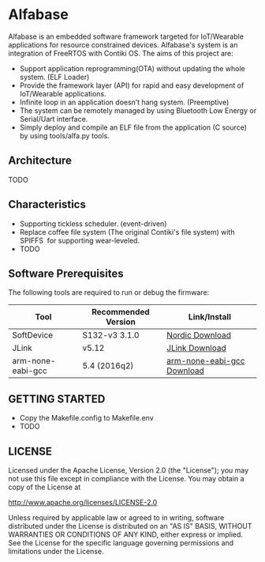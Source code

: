 Alfabase
================

Alfabase is an embedded software framework targeted for IoT/Wearable applications
for resource constrained devices. Alfabase's system is an integration
of FreeRTOS with Contiki OS. The aims of this project are:
* Support application reprogramming(OTA) without updating the whole system. (ELF Loader)
* Provide the framework layer (API) for rapid and easy development of IoT/Wearable applications.
* Infinite loop in an application doesn’t hang system. (Preemptive)
* The system can be remotely managed by using Bluetooth Low Energy or Serial/Uart interface.
* Simply deploy and compile an ELF file from the application (C source) by using tools/alfa.py tools.

## Architecture

TODO

## Characteristics

* Supporting tickless scheduler. (event-driven)
* Replace coffee file system (The original Contiki's file system) with SPIFFS
  for supporting wear-leveled.
* TODO

## Software Prerequisites

The following tools are required to run or debug the firmware:

Tool        | Recommended Version   | Link/Install
---         | ---                   | ---
SoftDevice  | S132-v3 3.1.0         | [Nordic Download](https://www.nordicsemi.com/eng/nordic/Products/nRF52832/S132-SD-v3/56261)
JLink       | v5.12                 | [JLink Download](https://www.segger.com/downloads/jlink)
arm-none-eabi-gcc | 5.4 (2016q2) | [arm-none-eabi-gcc Download](https://launchpad.net/gcc-arm-embedded)

## GETTING STARTED

* Copy the Makefile.config to Makefile.env
* TODO

## LICENSE

Licensed under the Apache License, Version 2.0 (the "License");
you may not use this file except in compliance with the License.
You may obtain a copy of the License at

http://www.apache.org/licenses/LICENSE-2.0

Unless required by applicable law or agreed to in writing, software
distributed under the License is distributed on an "AS IS" BASIS,
WITHOUT WARRANTIES OR CONDITIONS OF ANY KIND, either express or implied.
See the License for the specific language governing permissions and
limitations under the License.
